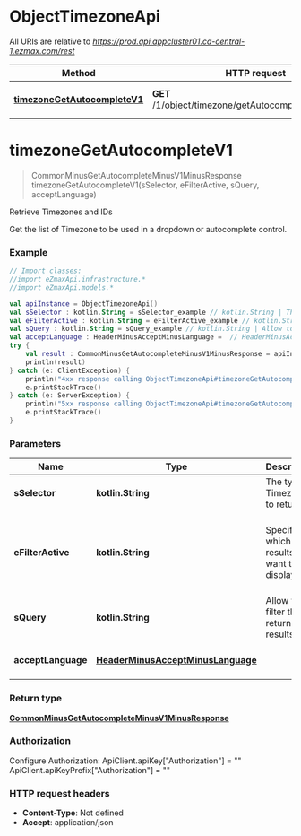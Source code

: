 # ObjectTimezoneApi

All URIs are relative to *https://prod.api.appcluster01.ca-central-1.ezmax.com/rest*

Method | HTTP request | Description
------------- | ------------- | -------------
[**timezoneGetAutocompleteV1**](ObjectTimezoneApi.md#timezoneGetAutocompleteV1) | **GET** /1/object/timezone/getAutocomplete/{sSelector} | Retrieve Timezones and IDs


<a name="timezoneGetAutocompleteV1"></a>
# **timezoneGetAutocompleteV1**
> CommonMinusGetAutocompleteMinusV1MinusResponse timezoneGetAutocompleteV1(sSelector, eFilterActive, sQuery, acceptLanguage)

Retrieve Timezones and IDs

Get the list of Timezone to be used in a dropdown or autocomplete control.

### Example
```kotlin
// Import classes:
//import eZmaxApi.infrastructure.*
//import eZmaxApi.models.*

val apiInstance = ObjectTimezoneApi()
val sSelector : kotlin.String = sSelector_example // kotlin.String | The type of Timezones to return
val eFilterActive : kotlin.String = eFilterActive_example // kotlin.String | Specify which results we want to display.
val sQuery : kotlin.String = sQuery_example // kotlin.String | Allow to filter the returned results
val acceptLanguage : HeaderMinusAcceptMinusLanguage =  // HeaderMinusAcceptMinusLanguage | 
try {
    val result : CommonMinusGetAutocompleteMinusV1MinusResponse = apiInstance.timezoneGetAutocompleteV1(sSelector, eFilterActive, sQuery, acceptLanguage)
    println(result)
} catch (e: ClientException) {
    println("4xx response calling ObjectTimezoneApi#timezoneGetAutocompleteV1")
    e.printStackTrace()
} catch (e: ServerException) {
    println("5xx response calling ObjectTimezoneApi#timezoneGetAutocompleteV1")
    e.printStackTrace()
}
```

### Parameters

Name | Type | Description  | Notes
------------- | ------------- | ------------- | -------------
 **sSelector** | **kotlin.String**| The type of Timezones to return | [enum: All, Active]
 **eFilterActive** | **kotlin.String**| Specify which results we want to display. | [optional] [default to Active] [enum: All, Active, Inactive]
 **sQuery** | **kotlin.String**| Allow to filter the returned results | [optional]
 **acceptLanguage** | [**HeaderMinusAcceptMinusLanguage**](.md)|  | [optional] [enum: *, en, fr]

### Return type

[**CommonMinusGetAutocompleteMinusV1MinusResponse**](CommonMinusGetAutocompleteMinusV1MinusResponse.md)

### Authorization


Configure Authorization:
    ApiClient.apiKey["Authorization"] = ""
    ApiClient.apiKeyPrefix["Authorization"] = ""

### HTTP request headers

 - **Content-Type**: Not defined
 - **Accept**: application/json


